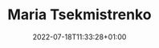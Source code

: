 ---
title: "Maria Tsekmistrenko"
date: 2022-07-18T11:33:28+01:00
weight: 1
summary: "Postdoctoral Researcher"
role: "researcher"
profile_image: "/logo_UP1-3.png"
website: ""
---